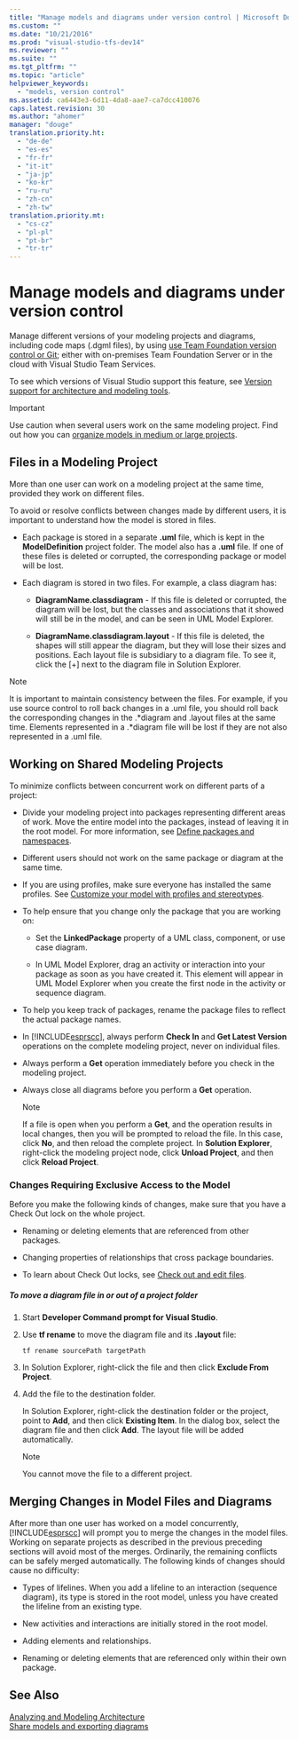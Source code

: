 ```yaml
---
title: "Manage models and diagrams under version control | Microsoft Docs"
ms.custom: ""
ms.date: "10/21/2016"
ms.prod: "visual-studio-tfs-dev14"
ms.reviewer: ""
ms.suite: ""
ms.tgt_pltfrm: ""
ms.topic: "article"
helpviewer_keywords: 
  - "models, version control"
ms.assetid: ca6443e3-6d11-4da8-aae7-ca7dcc410076
caps.latest.revision: 30
ms.author: "ahomer"
manager: "douge"
translation.priority.ht: 
  - "de-de"
  - "es-es"
  - "fr-fr"
  - "it-it"
  - "ja-jp"
  - "ko-kr"
  - "ru-ru"
  - "zh-cn"
  - "zh-tw"
translation.priority.mt: 
  - "cs-cz"
  - "pl-pl"
  - "pt-br"
  - "tr-tr"
---
```

# Manage models and diagrams under version control
Manage different versions of your modeling projects and diagrams, including code maps (.dgml files), by using [use Team Foundation version control or Git](../Topic/Use%20version%20control.md); either with on-premises Team Foundation Server or in the cloud with Visual Studio Team Services.  
  
 To see which versions of Visual Studio support this feature, see [Version support for architecture and modeling tools](../modeling/what-s-new-for-design-in-visual-studio.md#VersionSupport).  
  
> [!IMPORTANT]
>  Use caution when several users work on the same modeling project. Find out how you can [organize models in medium or large projects](../modeling/structure-your-modeling-solution.md).  
  
##  <a name="ModelingProjects"></a> Files in a Modeling Project  
 More than one user can work on a modeling project at the same time, provided they work on different files.  
  
 To avoid or resolve conflicts between changes made by different users, it is important to understand how the model is stored in files.  
  
-   Each package is stored in a separate **.uml** file, which is kept in the **ModelDefinition** project folder. The model also has a **.uml** file. If one of these files is deleted or corrupted, the corresponding package or model will be lost.  
  
-   Each diagram is stored in two files. For example, a class diagram has:  
  
    -   **DiagramName.classdiagram** - If this file is deleted or corrupted, the diagram will be lost, but the classes and associations that it showed will still be in the model, and can be seen in UML Model Explorer.  
  
    -   **DiagramName.classdiagram.layout** - If this file is deleted, the shapes will still appear the diagram, but they will lose their sizes and positions. Each layout file is subsidiary to a diagram file. To see it, click the [+] next to the diagram file in Solution Explorer.  
  
> [!NOTE]
>  It is important to maintain consistency between the files. For example, if you use source control to roll back changes in a .uml file, you should roll back the corresponding changes in the .*diagram and .layout files at the same time. Elements represented in a .\*diagram file will be lost if they are not also represented in a .uml file.  
  
##  <a name="Shared"></a> Working on Shared Modeling Projects  
 To minimize conflicts between concurrent work on different parts of a project:  
  
-   Divide your modeling project into packages representing different areas of work. Move the entire model into the packages, instead of leaving it in the root model. For more information, see [Define packages and namespaces](../modeling/define-packages-and-namespaces.md).  
  
-   Different users should not work on the same package or diagram at the same time.  
  
-   If you are using profiles, make sure everyone has installed the same profiles. See [Customize your model with profiles and stereotypes](../modeling/customize-your-model-with-profiles-and-stereotypes.md).  
  
-   To help ensure that you change only the package that you are working on:  
  
    -   Set the **LinkedPackage** property of a UML class, component, or use case diagram.  
  
    -   In UML Model Explorer, drag an activity or interaction into your package as soon as you have created it. This element will appear in UML Model Explorer when you create the first node in the activity or sequence diagram.  
  
-   To help you keep track of packages, rename the package files to reflect the actual package names.  
  
-   In [!INCLUDE[esprscc](../code-quality/includes/esprscc_md.md)], always perform **Check In** and **Get Latest Version** operations on the complete modeling project, never on individual files.  
  
-   Always perform a **Get** operation immediately before you check in the modeling project.  
  
-   Always close all diagrams before you perform a **Get** operation.  
  
    > [!NOTE]
    >  If a file is open when you perform a **Get**, and the operation results in local changes, then you will be prompted to reload the file. In this case, click **No**, and then reload the complete project. In **Solution Explorer**, right-click the modeling project node, click **Unload Project**, and then click **Reload Project**.  
  
###  <a name="Exclusive"></a> Changes Requiring Exclusive Access to the Model  
 Before you make the following kinds of changes, make sure that you have a Check Out lock on the whole project.  
  
-   Renaming or deleting elements that are referenced from other packages.  
  
-   Changing properties of relationships that cross package boundaries.  
  
-   To learn about Check Out locks, see [Check out and edit files](../Topic/Check%20out%20and%20edit%20files.md).  
  
##### To move a diagram file in or out of a project folder  
  
1.  Start **Developer Command prompt for Visual Studio**.  
  
2.  Use **tf rename** to move the diagram file and its **.layout** file:  
  
     `tf rename sourcePath targetPath`  
  
3.  In Solution Explorer, right-click the file and then click **Exclude From Project**.  
  
4.  Add the file to the destination folder.  
  
     In Solution Explorer, right-click the destination folder or the project, point to **Add**, and then click **Existing Item**. In the dialog box, select the diagram file and then click **Add**. The layout file will be added automatically.  
  
    > [!NOTE]
    >  You cannot move the file to a different project.  
  
##  <a name="Merging"></a> Merging Changes in Model Files and Diagrams  
 After more than one user has worked on a model concurrently, [!INCLUDE[esprscc](../code-quality/includes/esprscc_md.md)] will prompt you to merge the changes in the model files. Working on separate projects as described in the previous preceding sections will avoid most of the merges. Ordinarily, the remaining conflicts can be safely merged automatically. The following kinds of changes should cause no difficulty:  
  
-   Types of lifelines. When you add a lifeline to an interaction (sequence diagram), its type is stored in the root model, unless you have created the lifeline from an existing type.  
  
-   New activities and interactions are initially stored in the root model.  
  
-   Adding elements and relationships.  
  
-   Renaming or deleting elements that are referenced only within their own package.  
  
## See Also  
 [Analyzing and Modeling Architecture](../modeling/analyze-and-model-your-architecture.md)   
 [Share models and exporting diagrams](../modeling/share-models-and-exporting-diagrams.md)